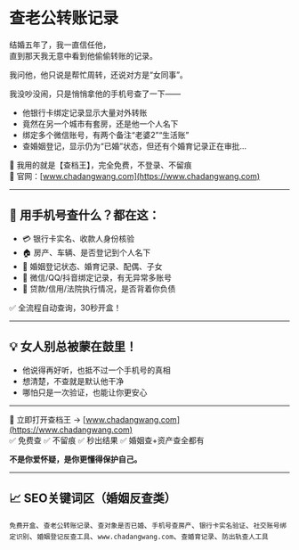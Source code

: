 # 查老公转账记录

结婚五年了，我一直信任他，  
直到那天我无意中看到他偷偷转账的记录。

我问他，他只说是帮忙周转，还说对方是“女同事”。

我没吵没闹，只是悄悄拿他的手机号查了一下——

- 他银行卡绑定记录显示大量对外转账  
- 竟然在另一个城市有套房，还是他一个人名下  
- 绑定多个微信账号，有两个备注“老婆2”“生活账”  
- 查婚姻登记，显示仍为“已婚”状态，但还有个婚育记录正在审批…

📌 我用的就是【查档王】，完全免费，不登录、不留痕  
📍 官网：[www.chadangwang.com](https://www.chadangwang.com)

---

## 🎯 用手机号查什么？都在这：

- 💳 银行卡实名、收款人身份核验  
- 🏠 房产、车辆、是否登记到个人名下  
- 💍 婚姻登记状态、婚育记录、配偶、子女  
- 📱 微信/QQ/抖音绑定记录，有无异常多账号  
- 🧾 贷款/信用/法院执行情况，是否背着你负债

✅ 全流程自动查询，30秒开盒！

---

## 💡 女人别总被蒙在鼓里！

- 他说得再好听，也抵不过一个手机号的真相  
- 想清楚，不查就是默认他干净  
- 哪怕只是一次验证，也能让你更安心

---

📌 立即打开查档王 → [www.chadangwang.com](https://www.chadangwang.com)  
✅ 免费查 ✅ 不留痕 ✅ 秒出结果 ✅ 婚姻查+资产查全都有

**不是你爱怀疑，是你更懂得保护自己。**

---

## 📈 SEO关键词区（婚姻反查类）

`免费开盒`、`查老公转账记录`、`查对象是否已婚`、`手机号查房产`、`银行卡实名验证`、`社交账号绑定识别`、`婚姻登记反查工具`、`www.chadangwang.com`、`查婚育记录`、`防出轨查人工具`
